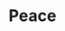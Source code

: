 ---
pid: LLP141
title: Peace
location_transcription: on libory
zipcode: '19120'
outside_phl: 
neighborhood: Logan,Olney
age: '13'
age_range: 13-19
instagram: 
image_file_name: LLP_141.jpg
proposal_transcription: Peace sign
topic: Love
topic_summary: '0'
type: Sculpture Statue
keywords_other: 
credit: Cristino Rivera
image_labels: Peace
twitter: 
facebook: 
permalink: "/monuments/llp141/"
layout: item-page
---